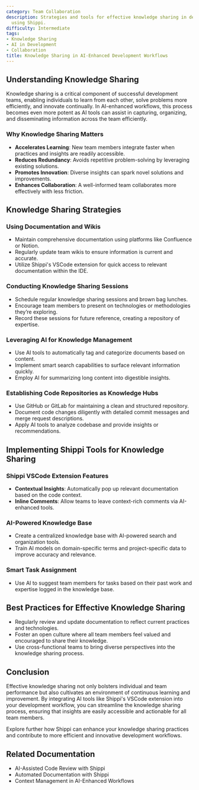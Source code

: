```yaml
---
category: Team Collaboration
description: Strategies and tools for effective knowledge sharing in development teams
  using Shippi.
difficulty: Intermediate
tags:
- Knowledge Sharing
- AI in Development
- Collaboration
title: Knowledge Sharing in AI-Enhanced Development Workflows
---
```


## Understanding Knowledge Sharing

Knowledge sharing is a critical component of successful development teams, enabling individuals to learn from each other, solve problems more efficiently, and innovate continually. In AI-enhanced workflows, this process becomes even more potent as AI tools can assist in capturing, organizing, and disseminating information across the team efficiently.

### Why Knowledge Sharing Matters
- **Accelerates Learning**: New team members integrate faster when practices and insights are readily accessible.
- **Reduces Redundancy**: Avoids repetitive problem-solving by leveraging existing solutions.
- **Promotes Innovation**: Diverse insights can spark novel solutions and improvements.
- **Enhances Collaboration**: A well-informed team collaborates more effectively with less friction.

## Knowledge Sharing Strategies

### Using Documentation and Wikis
- Maintain comprehensive documentation using platforms like Confluence or Notion.
- Regularly update team wikis to ensure information is current and accurate.
- Utilize Shippi's VSCode extension for quick access to relevant documentation within the IDE.

### Conducting Knowledge Sharing Sessions
- Schedule regular knowledge sharing sessions and brown bag lunches.
- Encourage team members to present on technologies or methodologies they’re exploring.
- Record these sessions for future reference, creating a repository of expertise.

### Leveraging AI for Knowledge Management
- Use AI tools to automatically tag and categorize documents based on content.
- Implement smart search capabilities to surface relevant information quickly.
- Employ AI for summarizing long content into digestible insights.

### Establishing Code Repositories as Knowledge Hubs
- Use GitHub or GitLab for maintaining a clean and structured repository.
- Document code changes diligently with detailed commit messages and merge request descriptions.
- Apply AI tools to analyze codebase and provide insights or recommendations.

## Implementing Shippi Tools for Knowledge Sharing

### Shippi VSCode Extension Features
- **Contextual Insights**: Automatically pop up relevant documentation based on the code context.
- **Inline Comments**: Allow teams to leave context-rich comments via AI-enhanced tools.

### AI-Powered Knowledge Base
- Create a centralized knowledge base with AI-powered search and organization tools.
- Train AI models on domain-specific terms and project-specific data to improve accuracy and relevance.

### Smart Task Assignment
- Use AI to suggest team members for tasks based on their past work and expertise logged in the knowledge base.

## Best Practices for Effective Knowledge Sharing
- Regularly review and update documentation to reflect current practices and technologies.
- Foster an open culture where all team members feel valued and encouraged to share their knowledge.
- Use cross-functional teams to bring diverse perspectives into the knowledge sharing process.

## Conclusion

Effective knowledge sharing not only bolsters individual and team performance but also cultivates an environment of continuous learning and improvement. By integrating AI tools like Shippi's VSCode extension into your development workflow, you can streamline the knowledge sharing process, ensuring that insights are easily accessible and actionable for all team members.

Explore further how Shippi can enhance your knowledge sharing practices and contribute to more efficient and innovative development workflows.

## Related Documentation
- AI-Assisted Code Review with Shippi
- Automated Documentation with Shippi
- Context Management in AI-Enhanced Workflows
